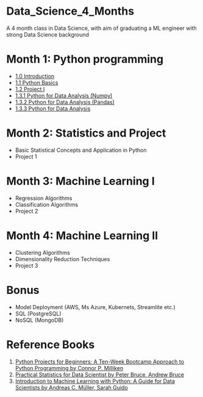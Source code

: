 # Data_Science_4_Months
A 4 month class in Data Science, with aim of graduating a ML engineer with strong Data Science background

# Month 1: Python programming 
- [1.0 Introduction](https://github.com/Ekeopara-Praise/Data_Science_4_Months/tree/master/Month_1_Python_Programming/1.0%20Introduction)
- [1.1 Python Basics](https://github.com/Ekeopara-Praise/Data_Science_4_Months/tree/master/Month_1_Python_Programming/1.1%20Python%20Basics)
- [1.2 Project I ](https://github.com/Ekeopara-Praise/Data_Science_4_Months/tree/master/Month_1_Python_Programming/1.2%20Project%20I)
- [1.3.1 Python for Data Analysis (Numpy)](https://github.com/Ekeopara-Praise/Data_Science_4_Months/tree/master/Month_1_Python_Programming/1.3%20Python%20for%20Data%20Analysis)
- [1.3.2 Python for Data Analysis (Pandas)](https://github.com/Ekeopara-Praise/Data_Science_4_Months/blob/master/Month_1_Python_Programming/1.3%20Python%20for%20Data%20Analysis/Data_Analysis_Pandas.ipynb)
- [1.3.3 Python for Data Analysis](https://github.com/Ekeopara-Praise/Data_Science_4_Months/blob/master/Month_1_Python_Programming/1.3%20Python%20for%20Data%20Analysis/Data_Analysis_Matplotlib.ipynb)

# Month 2: Statistics and Project
- Basic Statistical Concepts and Application in Python
- Project 1

# Month 3: Machine Learning I
- Regression Algorithms 
- Classification Algorithms
- Project 2

# Month 4: Machine Learning II
- Clustering Algorithms 
- Dimensionality Reduction Techniques
- Project 3

# Bonus 
- Model Deployment (AWS, Ms Azure, Kubernets, Streamlite etc.)
- SQL (PostgreSQL)
- NoSQL (MongoDB) 

# Reference Books
1. [Python Projects for Beginners: A Ten-Week Bootcamp Approach to Python Programming by Connor P. Milliken](https://b-ok.africa/book/5397996/6aa85e)
2. [Practical Statistics for Data Scientist by Peter Bruce, Andrew Bruce](https://b-ok.africa/book/2956293/a93aca)
3. [Introduction to Machine Learning with Python: A Guide for Data Scientists by Andreas C. Müller, Sarah Guido](https://b-ok.africa/book/2600143/062a5c)
